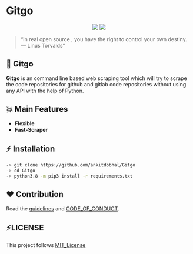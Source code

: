 # Gitgo 
<p align="center">
    <img src="https://forthebadge.com/images/badges/built-with-love.svg">
    <img src="https://forthebadge.com/images/badges/made-with-python.svg">
</p>

> “In real open source , you have the right to control your own destiny. — Linus Torvalds”

##  📌 Gitgo
**Gitgo** is an command line based web scraping tool which will try to scrape the code repositories for github and gitlab code repositories without using any API with the help of Python.


## 💥 Main Features
- **Flexible**
- **Fast-Scraper**


## ⚡ Installation
```bash
-> git clone https://github.com/ankitdobhal/Gitgo
-> cd Gitgo
-> python3.8 -m pip3 install -r requirements.txt
```


## ❤️ Contribution  

Read the [guidelines](CONTRIBUTING.md) and [CODE_OF_CONDUCT](CODE_OF_CONDUCT.md).


## ⚡LICENSE
This project follows [MIT_License](LICENSE)
